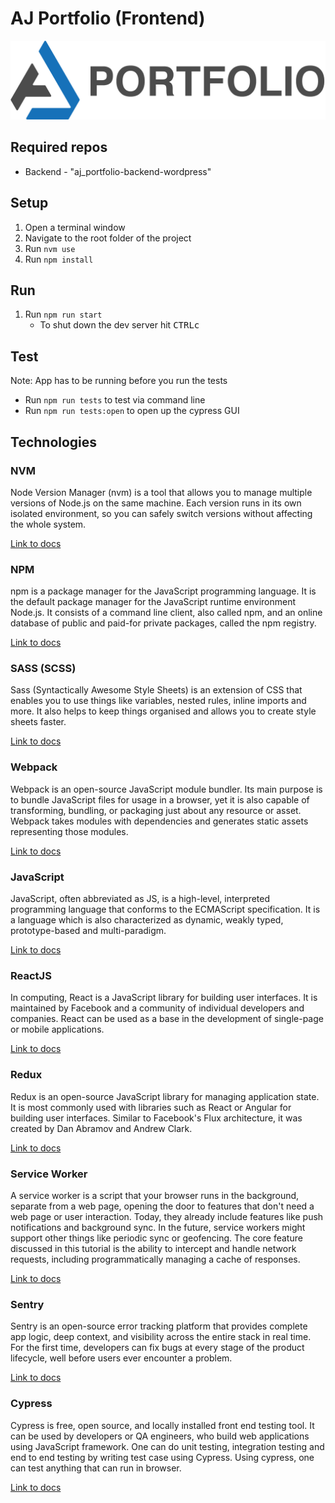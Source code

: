 # AJ Portfolio (Frontend)

![logo_banner](https://raw.githubusercontent.com/AjUthaya/aj_portfolio-backend-wordpress/3399d9abdde62ba6034600af8a817cf9d9ef4068/wp-content/uploads/site/logo_banner.png)

## Required repos

- Backend - "aj_portfolio-backend-wordpress"

## Setup

1. Open a terminal window
2. Navigate to the root folder of the project
3. Run `nvm use`
4. Run `npm install`

## Run

1. Run `npm run start`
   - To shut down the dev server hit <kbd>CTRL</kbd><kbd>c</kbd>

## Test

Note: App has to be running before you run the tests

- Run `npm run tests` to test via command line
- Run `npm run tests:open` to open up the cypress GUI

## Technologies

### NVM

Node Version Manager (nvm) is a tool that allows you to manage multiple versions of Node.js on the same machine. Each version runs in its own isolated environment, so you can safely switch versions without affecting the whole system.

[Link to docs](https://github.com/creationix/nvm/)

### NPM

npm is a package manager for the JavaScript programming language. It is the default package manager for the JavaScript runtime environment Node.js. It consists of a command line client, also called npm, and an online database of public and paid-for private packages, called the npm registry.

[Link to docs](https://docs.npmjs.com/)

### SASS (SCSS)

Sass (Syntactically Awesome Style Sheets) is an extension of CSS that enables you to use things like variables, nested rules, inline imports and more. It also helps to keep things organised and allows you to create style sheets faster.

[Link to docs](http://sass-lang.com/documentation/file.SASS_REFERENCE.html/)

### Webpack

Webpack is an open-source JavaScript module bundler. Its main purpose is to bundle JavaScript files for usage in a browser, yet it is also capable of transforming, bundling, or packaging just about any resource or asset. Webpack takes modules with dependencies and generates static assets representing those modules.

[Link to docs](https://webpack.js.org/concepts/)

### JavaScript

JavaScript, often abbreviated as JS, is a high-level, interpreted programming language that conforms to the ECMAScript specification. It is a language which is also characterized as dynamic, weakly typed, prototype-based and multi-paradigm.

[Link to docs](https://developer.mozilla.org/bm/docs/Web/JavaScript)

### ReactJS

In computing, React is a JavaScript library for building user interfaces. It is maintained by Facebook and a community of individual developers and companies. React can be used as a base in the development of single-page or mobile applications.

[Link to docs](https://reactjs.org/docs/getting-started.html/)

### Redux

Redux is an open-source JavaScript library for managing application state. It is most commonly used with libraries such as React or Angular for building user interfaces. Similar to Facebook's Flux architecture, it was created by Dan Abramov and Andrew Clark.

[Link to docs](https://redux.js.org/basics/usagewithreact/)

### Service Worker

A service worker is a script that your browser runs in the background, separate from a web page, opening the door to features that don't need a web page or user interaction. Today, they already include features like push notifications and background sync. In the future, service workers might support other things like periodic sync or geofencing. The core feature discussed in this tutorial is the ability to intercept and handle network requests, including programmatically managing a cache of responses.

[Link to docs](https://developers.google.com/web/fundamentals/primers/service-workers/)

### Sentry

Sentry is an open-source error tracking platform that provides complete app logic, deep context, and visibility across the entire stack in real time. For the first time, developers can fix bugs at every stage of the product lifecycle, well before users ever encounter a problem.

[Link to docs](https://docs.sentry.io/)

### Cypress

Cypress is free, open source, and locally installed front end testing tool. It can be used by developers or QA engineers, who build web applications using JavaScript framework. One can do unit testing, integration testing and end to end testing by writing test case using Cypress. Using cypress, one can test anything that can run in browser.

[Link to docs](https://docs.cypress.io/)
